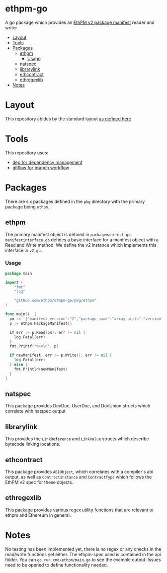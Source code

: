 ethpm-go
=========================
A go package which provides an [EthPM v2 package manifest](https://github.com/ethpm/ethpm-spec) reader and writer

<!-- START doctoc generated TOC please keep comment here to allow auto update -->
<!-- DON'T EDIT THIS SECTION, INSTEAD RE-RUN doctoc TO UPDATE -->


- [Layout](#layout)
- [Tools](#tools)
- [Packages](#packages)
  - [ethpm](#ethpm)
    - [Usage](#usage)
  - [natspec](#natspec)
  - [librarylink](#librarylink)
  - [ethcontract](#ethcontract)
  - [ethregexlib](#ethregexlib)
- [Notes](#notes)

<!-- END doctoc generated TOC please keep comment here to allow auto update -->

# Layout
This repository abides by the standard layout [as defined here](https://github.com/golang-standards/project-layout)

# Tools
This repository uses:  
* [dep for dependency management](https://golang.github.io/dep/)
* [gitflow for branch workflow](https://www.atlassian.com/git/tutorials/comparing-workflows/gitflow-workflow)  

# Packages
There are six packages defined in the `pkg` directory with the primary package being `ethpm`.

## ethpm
The primary manifest object is defined in `packagemanifest.go`. `manifestinterface.go` defines a basic interface for a manifest object with a Read and Write method. We define the v2 instance which implements this interface in `v2.go`.   

### Usage
```go
package main

import (
	"fmt"
	"log"

	"github.com/ethpm/ethpm-go/pkg/ethpm"
)

func main()  {
  pm := `{"manifest_version":"2","package_name":"array-utils","version":"1.2.7"}`
  p := ethpm.PackageManifest{}

  if err := p.Read(pm); err != nil {
    log.Fatal(err)
  }
  fmt.Printf("%+v\n", p)

  if newManifest, err := p.Write(); err != nil {
    log.Fatal(err)
  } else {
    fmt.Println(newManifest)
  }
}
```

## natspec
This package provides DevDoc, UserDoc, and DocUnion structs which correlate with natspec output

## librarylink
This provides the `LinkReference` and `LinkValue` structs which describe bytecode linking locations.

## ethcontract
This package provides `ABIObject`, which correlates with a compiler's abi output, as well as `ContractInstance` and `ContractType` which follows the EthPM v2 spec for these objects.

## ethregexlib
This package provides various regex utility functions that are relevant to ethpm and Ethereum in general.

# Notes
No testing has been implemented yet, there is no regex or any checks in the read/write functions yet either. The ethpm-spec used is contained in the api folder. You can `go run cmd/ethpm/main.go` to see the example output. Issues need to be opened to define functionality needed.

